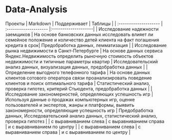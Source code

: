 # Data-Analysis
Проекты
| Markdown              | Поддерживает           | Таблицы                     |
| :-------------------- | :-------------------- |:--------------------|
| Исследование надежности заемщиков | На основе банковских данных исследовать влияет ли семейное положение и количество детей клиента на факт погашения кредита в срок| Предобработка данных, лемматизация |
| Исследование рынка недвижимости в Санкт-Петербурге | На основе данных сервиса Яндекс.Недвижимость определить рыночную стоимость объектов недвижимости и типичные параметры квартир | Исследовательский анализ данных, визуализация данных, предобработка данных |
| Определение выгодного телефонного тарифа | На основе данных клиентов сотового оператора связи проанализировать поведение клиентов и поиск оптимального тарифа | Статистический анализ, проверка гипотез, критерий Стьюдента, предобработка данных |
| Исследование закономерностей, определяющих успешность игр | Используя данные о продажах компьютерных игр, оценке пользователей и экспертов, жанры и платформы, выявить закономерности, определяющие успешность игр | Предобработка данных, Исследовательский анализ данных, статистический анализ, проверка гипотез |
| с выравниванием слева | с выравниванием справа | и с выравниванием по центру |
| с выравниванием слева | с выравниванием справа | и с выравниванием по центру |

